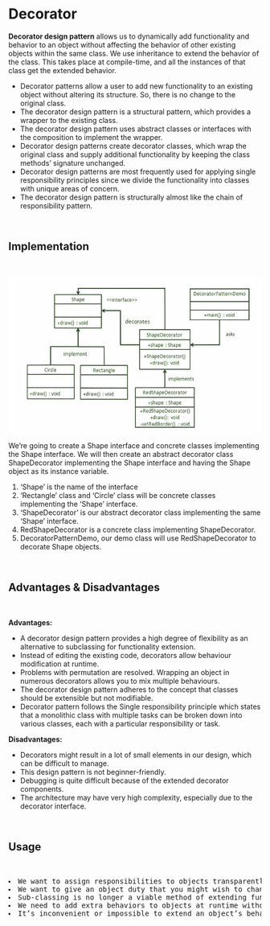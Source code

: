 # Decorator

**Decorator design pattern** allows us to dynamically add functionality and behavior to an object without affecting the behavior of other existing objects within the same class. We use inheritance to extend the behavior of the class. This takes place at compile-time, and all the instances of that class get the extended behavior.

* Decorator patterns allow a user to add new functionality to an existing object without altering its structure. So, there is no change to the original class.
* The decorator design pattern is a structural pattern, which provides a wrapper to the existing class.
* The decorator design pattern uses abstract classes or interfaces with the composition to implement the wrapper.
* Decorator design patterns create decorator classes, which wrap the original class and supply additional functionality by keeping the class methods’ signature unchanged.
* Decorator design patterns are most frequently used for applying single responsibility principles since we divide the functionality into classes with unique areas of concern.
* The decorator design pattern is structurally almost like the chain of responsibility pattern.

<br>

## Implementation

<br>

![Decorator Design Pattern UML Diagram](images/decorator-design-pattern-uml-diagram.png)

We’re going to create a Shape interface and concrete classes implementing the Shape interface. We will then create an abstract decorator class ShapeDecorator implementing the Shape interface and having the Shape object as its instance variable.

1. ‘Shape’ is the name of the interface
2. ‘Rectangle’ class and ‘Circle’ class will be concrete classes implementing the ‘Shape’ interface.
3. ‘ShapeDecorator’ is our abstract decorator class implementing the same ‘Shape’ interface.
4. RedShapeDecorator is a concrete class implementing ShapeDecorator.
5. DecoratorPatternDemo, our demo class will use RedShapeDecorator to decorate Shape objects.

<br>

## Advantages & Disadvantages

<br>

**Advantages:**

* A decorator design pattern provides a high degree of flexibility as an alternative to subclassing for functionality extension.
* Instead of editing the existing code, decorators allow behaviour modification at runtime.
* Problems with permutation are resolved. Wrapping an object in numerous decorators allows you to mix multiple behaviours.
* The decorator design pattern adheres to the concept that classes should be extensible but not modifiable.
* Decorator pattern follows the Single responsibility principle which states that a monolithic class with multiple tasks can be broken down into various classes, each with a particular responsibility or task.

**Disadvantages:**

* Decorators might result in a lot of small elements in our design, which can be difficult to manage.
* This design pattern is not beginner-friendly.
* Debugging is quite difficult because of the extended decorator components.
* The architecture may have very high complexity, especially due to the decorator interface.

<br>

## Usage

<br>

<pre>
<li>We want to assign responsibilities to objects transparently and dynamically without affecting the other objects.
<li>We want to give an object duty that you might wish to change in the future.
<li>Sub-classing is no longer a viable method of extending functionality.
<li>We need to add extra behaviors to objects at runtime without disturbing the code that uses them and use the Decorator approach.
<li>It’s inconvenient or impossible to extend an object’s behavior using inheritance. Use the pattern.
</pre>